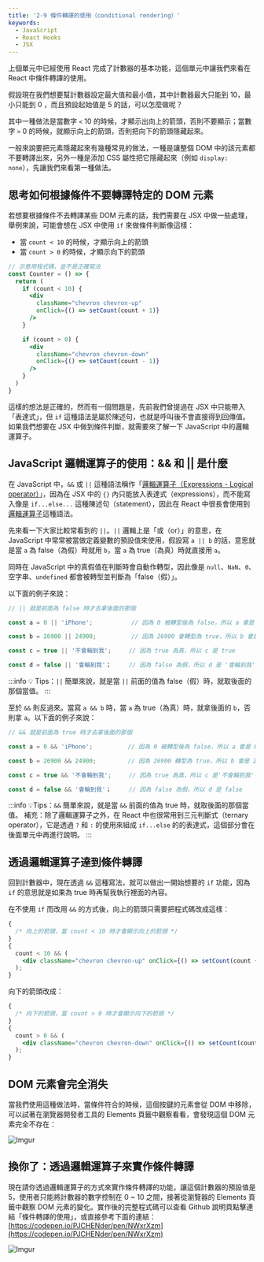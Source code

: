 ```yaml
---
title: '2-9 條件轉譯的使用（conditional rendering）'
keywords:
  - JavaScript
  - React Hooks
  - JSX
---
```


上個單元中已經使用 React 完成了計數器的基本功能，這個單元中讓我們來看在 React 中條件轉譯的使用。

假設現在我們想要幫計數器設定最大值和最小值，其中計數器最大只能到 10，最小只能到 0 ，而且預設起始值是 5 的話，可以怎麼做呢？

其中一種做法是當數字 `<` 10 的時候，才顯示出向上的箭頭，否則不要顯示；當數字 `>` 0 的時候，就顯示向上的箭頭，否則把向下的箭頭隱藏起來。

一般來說要把元素隱藏起來有幾種常見的做法，一種是讓整個 DOM 中的該元素都不要轉譯出來，另外一種是添加 CSS 屬性把它隱藏起來（例如 `display: none`），先讓我們來看第一種做法。

## 思考如何根據條件不要轉譯特定的 DOM 元素

若想要根據條件不去轉譯某些 DOM 元素的話，我們需要在 JSX 中做一些處理，舉例來說，可能會想在 JSX 中使用 `if` 來做條件判斷像這樣：

- 當 `count < 10` 的時候，才顯示向上的箭頭
- 當 `count > 0` 的時候，才顯示向下的箭頭

```jsx
// 示意用程式碼，並不是正確寫法
const Counter = () => {
  return (
    if (count < 10) {
      <div
        className="chevron chevron-up"
        onClick={() => setCount(count + 1)}
      />
    }

    if (count > 0) {
      <div
        className="chevron chevron-down"
        onClick={() => setCount(count - 1)}
      />
    }
  )
}
```

這樣的想法是正確的，然而有一個問題是，先前我們曾提過在 JSX 中只能帶入「表達式」，但 `if` 這種語法是屬於陳述句，也就是呼叫後不會直接得到回傳值。如果我們想要在 JSX 中做到條件判斷，就需要來了解一下 JavaScript 中的邏輯運算子。

## JavaScript 邏輯運算子的使用：&& 和 || 是什麼

在 JavaScript 中，`&&` 或 `||` 這種語法稱作「[邏輯運算子（Expressions - Logical operator）](https://developer.mozilla.org/en-US/docs/Web/JavaScript/Reference/Operators/Logical_Operators)」，因為在 JSX 中的 `{}` 內只能放入表達式（expressions），而不能寫入像是 `if...else...` 這種陳述句（statement），因此在 React 中很長會使用到[邏輯運算子](https://developer.mozilla.org/en-US/docs/Web/JavaScript/Reference/Operators/Logical_Operators)這種語法。

先來看一下大家比較常看到的 `||`。`||` 邏輯上是「或（or）」的意思，在 JavaScript 中常常被當做定義變數的預設值來使用，假設寫 `a || b` 的話，意思就是當 `a` 為 false（為假）時就用 `b`，當 `a` 為 true（為真）時就直接用 `a`。

同時在 JavaScript 中的真假值在判斷時會自動作轉型，因此像是 `null`、`NaN`、`0`、空字串、`undefined` 都會被轉型並判斷為「false（假）」。

以下面的例子來說：

```js
// || 就是前面為 false 時才去拿後面的那個

const a = 0 || 'iPhone';           // 因為 0 被轉型後為 false，所以 a 會是 'iPhone'

const b = 26900 || 24900;          // 因為 26900 會轉型為 true，所以 b 會是 26900

const c = true || '不會輪到我';     // 因為 true 為真，所以 c 是 true

const d = false || '會輪到我'；     // 因為 false 為假，所以 d 是 '會輪到我'
```

:::info
💡 Tips：`||` 簡單來說，就是當 `||` 前面的值為 false（假）時，就取後面的那個當值。
:::

至於 `&&` 則反過來。當寫 `a && b` 時，當 `a` 為 true（為真）時，就拿後面的 `b`，否則拿 `a`。以下面的例子來說：

```js
// && 就是前面為 true 時才去拿後面的那個

const a = 0 && 'iPhone';          // 因為 0 被轉型後為 false，所以 a 會是 0

const b = 26900 && 24900;         // 因為 26900 轉型為 true，所以 b 會是 24900

const c = true && '不會輪到我';     // 因為 true 為真，所以 c 是'不會輪到我'

const d = false && '會輪到我'；     // 因為 false 為假，所以 d 是 false
```

:::info
💡Tips：`&&` 簡單來說，就是當 `&&` 前面的值為 true 時，就取後面的那個當值。
補充：除了邏輯運算子之外，在 React 中也很常用到三元判斷式（ternary operator），它是透過 `?` 和 `:` 的使用來組成 `if...else` 的的表達式，這個部分會在後面單元中再進行說明。
:::

## 透過邏輯運算子達到條件轉譯

回到計數器中，現在透過 `&&` 這種寫法，就可以做出一開始想要的 `if` 功能，因為 `if` 的意思就是如果為 true 時再幫我執行裡面的內容。

在不使用 `if` 而改用 `&&` 的方式後，向上的箭頭只需要把程式碼改成這樣：

```jsx
{
  /* 向上的箭頭，當 count < 10 時才會顯示向上的箭頭 */
}
{
  count < 10 && (
    <div className="chevron chevron-up" onClick={() => setCount(count + 1)} />
  );
}
```

向下的箭頭改成：

```jsx
{
  /* 向下的箭頭，當 count > 0 時才會顯示向下的箭頭 */
}
{
  count > 0 && (
    <div className="chevron chevron-down" onClick={() => setCount(count - 1)} />
  );
}
```

## DOM 元素會完全消失

當我們使用這種做法時，當條件符合的時候，這個按鍵的元素會從 DOM 中移除，可以試著在瀏覽器開發者工具的 Elements 頁籤中觀察看看，會發現這個 DOM 元素完全不存在：

![Imgur](https://i.imgur.com/BGUVMZJ.png)

## 換你了：透過邏輯運算子來實作條件轉譯

現在請你透過邏輯運算子的方式來實作條件轉譯的功能，讓這個計數器的預設值是 5，使用者只能將計數器的數字控制在 0 ~ 10 之間，接著從瀏覽器的 Elements 頁籤中觀察 DOM 元素的變化。實作後的完整程式碼可以查看 Github 說明頁點擊連結「條件轉譯的使用」，或直接參考下面的連結：[https://codepen.io/PJCHENder/pen/NWxrXzm](https://codepen.io/PJCHENder/pen/NWxrXzm)

![Imgur](https://i.imgur.com/9sYkH3G.png)
